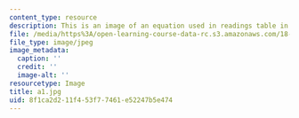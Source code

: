 ```yaml
---
content_type: resource
description: This is an image of an equation used in readings table in 11th row.
file: /media/https%3A/open-learning-course-data-rc.s3.amazonaws.com/18-994-seminar-in-geometry-fall-2004/8f1ca2d211f453f77461e52247b5e474_a1.jpg
file_type: image/jpeg
image_metadata:
  caption: ''
  credit: ''
  image-alt: ''
resourcetype: Image
title: a1.jpg
uid: 8f1ca2d2-11f4-53f7-7461-e52247b5e474
---
```


